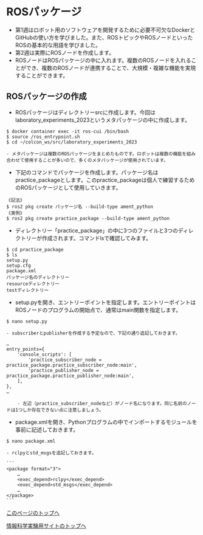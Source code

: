 # ROSパッケージ
- 第1週はロボット用のソフトウェアを開発するために必要不可欠なDockerとGitHubの使い方を学びました。また、ROSトピックやROSノードといったROSの基本的な用語を学びました。
- 第2週は実際にROSノードを作成します。
- ROSノードはROSパッケージの中に入れます。複数のROSノードを入れることができ、複数のROSノードが連携することで、大規模・複雑な機能を実現することができます。

## ROSパッケージの作成
- ROSパッケージはディレクトリーsrcに作成します。今回はlaboratory_experiments_2023というメタパッケージの中に作成します。
```
$ docker container exec -it ros-cui /bin/bash
$ source /ros_entrypoint.sh
$ cd ~/colcon_ws/src/laboratory_experiments_2023
```
    - メタパッケージは複数のROSパッケージをまとめたものです。ロボットは複数の機能を組み合わせて使用することが多いので、多くのメタパッケージが使用されています。


- 下記のコマンドでパッケージを作成します。パッケージ名はpractice_packageとします。このpractice_packageは個人で練習するためのROSパッケージとして使用していきます。
```
《記法》
$ ros2 pkg create パッケージ名 --build-type ament_python
《実例》
$ ros2 pkg create practice_package --build-type ament_python
```
- ディレクトリー「practice_package」の中に3つのファイルと3つのディレクトリーが作成されます。コマンドlsで確認してみます。
```
$ cd practice_package
$ ls
setup.py
setup.cfg
package.xml
パッケージ名のディレクトリー
resourceディレクトリー
testディレクトリー
```

- setup.pyを開き、エントリーポイントを指定します。エントリーポイントはROSノードのプログラムの開始点で、通常はmain関数を指定します。
```
$ nano setup.py
```
    - subscriberとpublisherを作成する予定なので、下記の通り追記しておきます。
```
…
entry_points={
    'console_scripts': [
        'practice_subscriber_node = practice_package.practice_subscriber_node:main',
        'practice_publisher_node = practice_package.practice_publisher_node:main',
    ],
},
…
```
        - 左辺（practice_subscriber_nodeなど）がノード名になります。同じ名前のノードは1つしか存在できない点に注意しましょう。

- package.xmlを開き、Pythonプログラムの中でインポートするモジュールを事前に記述しておきます。
```
$ nano package.xml
```
    - rclpyとstd_msgsを追記しておきます。

    ```
    <package format="3">
        …
        <exec_depend>rclpy</exec_depend>
        <exec_depend>std_msgs</exec_depend>
        …
    </package>
    ```

[このページのトップへ](#)

[情報科学実験用サイトのトップへ](https://stl-apu.github.io/laboratory_experiments/)
